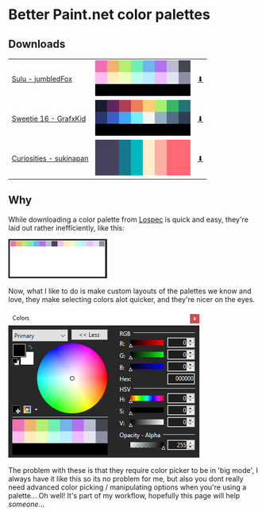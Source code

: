 # Better Paint.net color palettes
## Downloads
| | | |
|-|-|-|
| [Sulu - jumbledFox](https://lospec.com/palette-list/sulu) | <ro>![Sulu Layout](l-sulu.png "Sulu Layout") | <a class="dl-button" href="pdn-palettes/p-sulu.txt" download="sulu" target="_blank">⬇</a>
| [Sweetie 16 - GrafxKid](https://lospec.com/palette-list/sweetie-16)| <ro>![Sweetie 16 Layout](l-sweetie-16.png "Sweetie 16 Layout") | <a class="dl-button" href="pdn-palettes/p-sweetie-16.txt" download="sweetie-16" target="_blank">⬇</a>
| [Curiosities - sukinapan](https://lospec.com/palette-list/curiosities)| <ro>![Curiosities Layout](l-curiosities.png "Curiosities Layout") | <a class="dl-button" href="pdn-palettes/p-curiosities.txt" download="curiosities" target="_blank">⬇</a>

<foxhr>

## Why
While downloading a color palette from [Lospec](https://lospec.com/) is quick and easy, they're laid out rather inefficiently, like this:

![Example of bad layout](example-sulu-bad.png "Example of bad layout")

Now, what I like to do is make custom layouts of the palettes we know and love, they make selecting colors alot quicker, and they're nicer on the eyes.

![Example of good layout](example-sulu-good.png "Example of good layout")

The problem with these is that they require color picker to be in 'big mode', I always have it like this so its no problem for me, but also you dont really need advanced color picking / manipulating options when you're using a palette... Oh well! It's part of my workflow, hopefully this page will help _someone_...